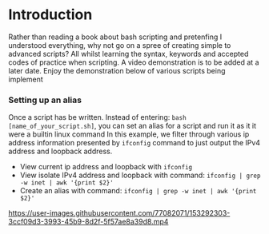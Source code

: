 # Introduction
Rather than reading a book about bash scripting and pretenfing I understood everything, why not go on a spree of creating simple to advanced scripts? 
All whilst learning the syntax, keywords and accepted codes of practice when scripting. 
A video demonstration is to be added at a later date. Enjoy the demonstration below of various scripts being implement

### Setting up an alias
Once a script has be written. Instead of entering: `bash [name_of_your_script.sh]`, you can set an alias for a script and run it as it it were a builtin linux command
In this example, we filter through various ip address information presented by `ifconfig` command to just output the IPv4 address and loopback address.
* View current ip address and loopback with `ifconfig`
* View isolate IPv4 address and loopback with command: `ifconfig | grep -w inet | awk '{print $2}'`
* Create an alias with command: `ifconfig | grep -w inet | awk '{print $2}'`

https://user-images.githubusercontent.com/77082071/153292303-3ccf09d3-3993-45b9-8d2f-5f57ae8a39d8.mp4


